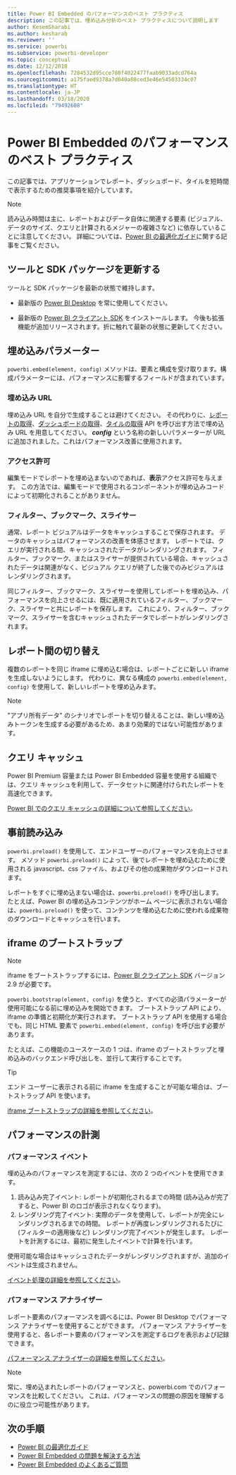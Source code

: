 ```yaml
---
title: Power BI Embedded のパフォーマンスのベスト プラクティス
description: この記事では、埋め込み分析のベスト プラクティスについて説明します
author: KesemSharabi
ms.author: kesharab
ms.reviewer: ''
ms.service: powerbi
ms.subservice: powerbi-developer
ms.topic: conceptual
ms.date: 12/12/2018
ms.openlocfilehash: 7284532d95cce780f4022477faab9033adcd764a
ms.sourcegitcommit: a175faed9378a7d040a08ced3e46e54503334c07
ms.translationtype: HT
ms.contentlocale: ja-JP
ms.lasthandoff: 03/18/2020
ms.locfileid: "79492608"
---
```

# <a name="power-bi-embedded-performance-best-practices"></a>Power BI Embedded のパフォーマンスのベスト プラクティス

この記事では、アプリケーションでレポート、ダッシュボード、タイルを短時間で表示するための推奨事項を紹介しています。

> [!Note]
> 読み込み時間は主に、レポートおよびデータ自体に関連する要素 (ビジュアル、データのサイズ、クエリと計算されるメジャーの複雑さなど) に依存していることに注意してください。 詳細については、[Power BI の最適化ガイド](../../guidance/power-bi-optimization.md)に関する記事をご覧ください。

## <a name="update-tools-and-sdk-packages"></a>ツールと SDK パッケージを更新する

ツールと SDK パッケージを最新の状態で維持します。

* 最新版の [Power BI Desktop](https://powerbi.microsoft.com/desktop/) を常に使用してください。

* 最新版の [Power BI クライアント SDK](https://github.com/Microsoft/PowerBI-JavaScript) をインストールします。 今後も拡張機能が追加リリースされます。折に触れて最新の状態に更新してください。

## <a name="embed-parameters"></a>埋め込みパラメーター

`powerbi.embed(element, config)` メソッドは、要素と構成を受け取ります。構成パラメーターには、パフォーマンスに影響するフィールドが含まれています。

### <a name="embed-url"></a>埋め込み URL

埋め込み URL を自分で生成することは避けてください。 その代わりに、[レポートの取得](/rest/api/power-bi/reports/getreportsingroup)、[ダッシュボードの取得](/rest/api/power-bi/dashboards/getdashboardsingroup)、[タイルの取得](/rest/api/power-bi/dashboards/gettilesingroup) API を呼び出す方法で埋め込み URL を用意してください。 **_config_** という名称の新しいパラメーターが URL に追加されました。これはパフォーマンス改善に使用されます。

### <a name="permissions"></a>アクセス許可

編集モードでレポートを埋め込まないのであれば、**表示**アクセス許可を与えます。 この方法では、編集モードで使用されるコンポーネントが埋め込みコードによって初期化されることがありません。

### <a name="filters-bookmarks-and-slicers"></a>フィルター、ブックマーク、スライサー

通常、レポート ビジュアルはデータをキャッシュすることで保存されます。 データのキャッシュはパフォーマンスの改善を体感させます。 レポートでは、クエリが実行される間、キャッシュされたデータがレンダリングされます。 フィルター、ブックマーク、またはスライサーが提供されている場合、キャッシュされたデータは関連がなく、ビジュアル クエリが終了した後でのみビジュアルはレンダリングされます。

同じフィルター、ブックマーク、スライサーを使用してレポートを埋め込み、パフォーマンスを向上させるには、既に適用されているフィルター、ブックマーク、スライサーと共にレポートを保存します。 これにより、フィルター、ブックマーク、スライサーを含むキャッシュされたデータでレポートがレンダリングされます。

## <a name="switching-between-reports"></a>レポート間の切り替え

複数のレポートを同じ iframe に埋め込む場合は、レポートごとに新しい iframe を生成しないようにします。 代わりに、異なる構成の `powerbi.embed(element, config)` を使用して、新しいレポートを埋め込みます。

> [!NOTE]
> "アプリ所有データ" のシナリオでレポートを切り替えることは、新しい埋め込みトークンを生成する必要があるため、あまり効果的ではない可能性があります。

## <a name="query-caching"></a>クエリ キャッシュ

Power BI Premium 容量または Power BI Embedded 容量を使用する組織では、クエリ キャッシュを利用して、データセットに関連付けられたレポートを高速化できます。

[Power BI でのクエリ キャッシュの詳細について参照してください](../../power-bi-query-caching.md)。

## <a name="preload"></a>事前読み込み

`powerbi.preload()` を使用して、エンドユーザーのパフォーマンスを向上させます。 メソッド `powerbi.preload()` によって、後でレポートを埋め込むために使用される javascript、css ファイル、およびその他の成果物がダウンロードされます。

レポートをすぐに埋め込まない場合は、`powerbi.preload()` を呼び出します。 たとえば、Power BI の埋め込みコンテンツがホーム ページに表示されない場合は、`powerbi.preload()` を使って、コンテンツを埋め込むために使われる成果物のダウンロードとキャッシュを行います。

## <a name="bootstrapping-the-iframe"></a>iframe のブートストラップ

> [!NOTE]
> iframe をブートストラップするには、[Power BI クライアント SDK](https://github.com/Microsoft/PowerBI-JavaScript) バージョン 2.9 が必要です。

`powerbi.bootstrap(element, config)` を使うと、すべての必須パラメーターが使用可能になる前に埋め込みを開始できます。 ブートストラップ API により、iframe の準備と初期化が実行されます。
ブートストラップ API を使用する場合でも、同じ HTML 要素で `powerbi.embed(element, config)` を呼び出す必要があります。

たとえば、この機能のユースケースの 1 つは、iframe のブートストラップと埋め込みのバックエンド呼び出しを、並行して実行することです。
> [!TIP]
> エンド ユーザーに表示される前に iframe を生成することが可能な場合は、ブートストラップ API を使います。

[iframe ブートストラップの詳細を参照してください](https://github.com/Microsoft/PowerBI-JavaScript/wiki/Bootstrap-For-Better-Performance)。

## <a name="measure-performance"></a>パフォーマンスの計測

### <a name="performance-events"></a>パフォーマンス イベント

埋め込みのパフォーマンスを測定するには、次の 2 つのイベントを使用できます。

1. 読み込み完了イベント: レポートが初期化されるまでの時間 (読み込みが完了すると、Power BI のロゴが表示されなくなります)。
2. レンダリング完了イベント: 実際のデータを使用して、レポートが完全にレンダリングされるまでの時間。 レポートが再度レンダリングされるたびに (フィルターの適用後など) レンダリング完了イベントが発生します。 レポートを計測するには、最初に発生したイベントで計算を行います。

使用可能な場合はキャッシュされたデータがレンダリングされますが、追加のイベントは生成されません。

[イベント処理の詳細を参照してください](https://github.com/Microsoft/PowerBI-JavaScript/wiki/Handling-Events)。

### <a name="performance-analyzer"></a>パフォーマンス アナライザー

レポート要素のパフォーマンスを調べるには、Power BI Desktop でパフォーマンス アナライザーを使用することができます。
パフォーマンス アナライザーを使用すると、各レポート要素のパフォーマンスを測定するログを表示および記録できます。

[パフォーマンス アナライザーの詳細を参照してください](../../desktop-performance-analyzer.md)。

> [!NOTE]
> 常に、埋め込まれたレポートのパフォーマンスと、powerbi.com でのパフォーマンスを比較してください。 これは、パフォーマンスの問題の原因を理解するのに役立つ可能性があります。

## <a name="next-steps"></a>次の手順

* [Power BI の最適化ガイド](../../guidance/power-bi-optimization.md)
* [Power BI Embedded の問題を解決する方法](embedded-troubleshoot.md)
* [Power BI Embedded のよくあるご質問](embedded-faq.md)
